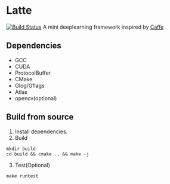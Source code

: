 # Latte

[![Build Status](https://travis-ci.org/xcnick/latte.svg?branch=master)](https://travis-ci.org/xcnick/latte)
A mini deeplearning framework inspired by [Caffe](https://github.com/BVLC/caffe)

## Dependencies
* GCC
* CUDA
* ProtocolBuffer
*	CMake
* Glog/Gflags
* Atlas
* opencv(optional)

## Build from source
1. Install dependencies.
2. Build
```
mkdir build
cd build && cmake .. && make -j
```
3. Test(Optional)
```
make runtest
```
